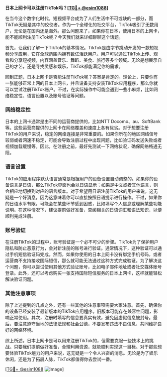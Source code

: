 **日本上网卡可以注册TikTok吗？[[TG💪+ @esim1088](https://t.me/s/esim1088)]**

在当今这个数字化时代，短视频平台成为了人们生活中不可或缺的一部分，而TikTok无疑是其中的佼佼者。作为一个全球化的社交平台，TikTok吸引了无数用户，无论是在国内还是海外。那么问题来了，如果你在日本，使用日本的上网卡，能不能顺利注册TikTok呢？今天我们就来详细聊聊这个话题。

首先，让我们了解一下TikTok的基本情况。TikTok是由字节跳动开发的一款短视频分享应用，它在全球范围内拥有数亿活跃用户。用户可以通过TikTok上传、观看和分享短视频，内容涵盖音乐、舞蹈、美食、旅行等多个领域。无论是想展示自己的才艺，还是寻找灵感和娱乐，TikTok都能满足你的需求。

回到正题，日本上网卡是否能注册TikTok呢？答案是肯定的。理论上，只要你有一张能够正常上网的日本上网卡，并且设备支持安装TikTok应用程序，那么你就可以尝试注册TikTok账户。不过，在实际操作中可能会遇到一些小麻烦，比如网络稳定性、语言设置以及账号验证等问题。

### 网络稳定性

日本的上网卡通常是由不同的运营商提供的，比如NTT Docomo、au、SoftBank等。这些运营商提供的上网卡在网络覆盖和速度上各有优劣。对于想要注册TikTok的用户来说，稳定的网络连接是非常重要的。如果你所在的地区网络信号较弱或者网速不稳定，可能会导致注册过程中出现问题，比如验证码发送失败或者视频加载缓慢等。因此，在注册之前，最好先测试一下网络状况，确保网络畅通无阻。

### 语言设置

TikTok的应用程序默认语言通常是根据用户的设备设置自动调整的。如果你的设备语言是日语，那么TikTok界面也会以日语显示；如果是中文或者其他语言，则会相应地切换到对应的语言版本。对于希望用日语注册TikTok的用户来说，这无疑是一个好消息，因为这意味着你可以直接按照日语提示进行操作。不过，如果你的日语水平有限，可能会在某些环节感到困惑，比如填写个人信息或理解某些功能说明。在这种情况下，建议提前做好准备，查阅相关的日语词汇和语法知识，以便顺利完成注册。

### 账号验证

在注册TikTok的过程中，账号验证是一个必不可少的步骤。TikTok为了保护用户隐私和防止恶意行为，会对新注册的账号进行验证。通常情况下，这种验证可以通过手机短信验证码完成。然而，如果你使用的日本上网卡没有绑定手机号码，或者运营商不支持接收国际短信，那么就可能无法通过这种方式完成验证。为了解决这个问题，你可以尝试使用其他方式验证账号，比如电子邮件地址或者社交媒体账号登录。此外，还可以考虑购买一张支持国际短信服务的日本上网卡，这样就能轻松解决验证问题。

### 其他注意事项

除了上述提到的几点之外，还有一些其他的注意事项需要大家注意。首先，确保你的设备已经安装了最新版本的TikTok应用程序。旧版本可能存在兼容性问题，影响正常使用。其次，注册时填写的信息要真实有效，避免因虚假信息被封号。最后，要注意遵守当地的法律法规和社会公德，不要发布违法不良信息，共同维护良好的网络环境。

综上所述，日本上网卡是可以用来注册TikTok的，但需要克服一些技术上的挑战。只要我们提前做好准备，合理利用资源，就能顺利实现这一目标。对于那些想要体验TikTok魅力的用户来说，这无疑是一个令人兴奋的消息。无论是为了娱乐休闲，还是为了拓展人脉，TikTok都值得你去尝试一番。

[[TG💪+ @esim1088](https://t.me/s/esim1088) ![Image](https://i.postimg.cc/4NQfJmqS/Snipaste-2025-05-13-00-14-12.png)]